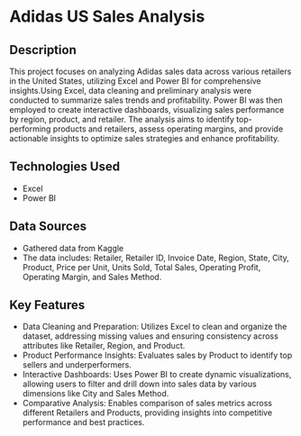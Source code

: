 # Adidas US Sales Analysis

## Description
This project focuses on analyzing Adidas sales data across various retailers in the United States, utilizing Excel and Power BI for comprehensive insights.Using Excel, data cleaning and preliminary analysis were conducted to summarize sales trends and profitability. Power BI was then employed to create interactive dashboards, visualizing sales performance by region, product, and retailer. The analysis aims to identify top-performing products and retailers, assess operating margins, and provide actionable insights to optimize sales strategies and enhance profitability.

## Technologies Used
- Excel
- Power BI

## Data Sources
- Gathered data from Kaggle
- The data includes: Retailer, Retailer ID, Invoice Date, Region, State, City, Product, Price per Unit, Units Sold, Total Sales, Operating Profit, Operating Margin, and Sales Method.

## Key Features
- Data Cleaning and Preparation:
Utilizes Excel to clean and organize the dataset, addressing missing values and ensuring consistency across attributes like Retailer, Region, and Product.
- Product Performance Insights:
Evaluates sales by Product to identify top sellers and underperformers.
- Interactive Dashboards:
Uses Power BI to create dynamic visualizations, allowing users to filter and drill down into sales data by various dimensions like City and Sales Method.
- Comparative Analysis:
Enables comparison of sales metrics across different Retailers and Products, providing insights into competitive performance and best practices.


